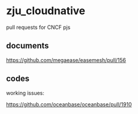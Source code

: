 # zju_cloudnative
pull requests for CNCF pjs

## documents
https://github.com/megaease/easemesh/pull/156

## codes
working issues:

https://github.com/oceanbase/oceanbase/pull/1910

